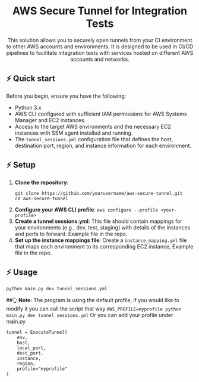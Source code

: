 <div align="center">


# AWS Secure Tunnel for Integration Tests

This solution allows you to securely open tunnels from your CI environment to other AWS accounts and environments. 
It is designed to be used in CI/CD pipelines to facilitate integration tests with services hosted on different AWS accounts and networks.

</div>


## ⚡️ Quick start
Before you begin, ensure you have the following:

- Python 3.x
- AWS CLI configured with sufficient IAM permissions for AWS Systems Manager and EC2 instances.
- Access to the target AWS environments and the necessary EC2 instances with SSM agent installed and running.
- The `tunnel_sessions.yml` configuration file that defines the host, destination port, region, and instance information for each environment.

## ⚡️ Setup
1. **Clone the repository**:
   ```
   git clone https://github.com/yourusername/aws-secure-tunnel.git
   cd aws-secure-tunnel
   ```
2. **Configure your AWS CLI profile**:
   ```aws configure --profile <your-profile>```
3. **Create a tunnel sessions.yml**:
   This file should contain mappings for your environments (e.g., dev, test, staging) with details of the instances and ports to forward. Example file in the repo.
4. **Set up the instance mappings file**:
   Create a ```instance_mapping.yml``` file that maps each environment to its corresponding EC2 instance, Example file in the repo.

## ⚡️ Usage
```python main.py dev tunnel_sessions.yml```

##👆 **Note**:
The program is using the default profile, if you would like to modify it you can call the script that way 
```AWS_PROFILE=myprofile python main.py dev tunnel_sessions.yml```
Or you can add your profile under main.py 

```
tunnel = ExecuteTunnel(
    env, 
    host, 
    local_port, 
    dest_port, 
    instance, 
    region,
    profile="myprofile"
)
```
